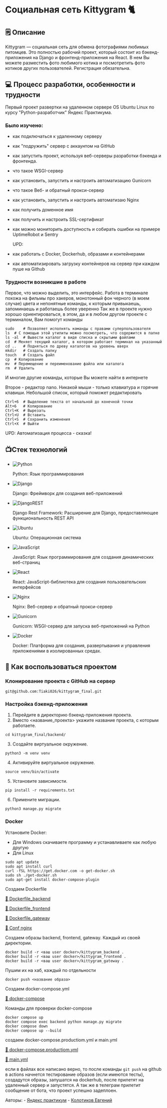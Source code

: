 # Социальная сеть Kittygram 🐈
## 🗒 Описание
Kittygram — социальная сеть для обмена фотографиями любимых питомцев. Это полностью рабочий проект, который состоит из бэкенд-приложения на Django и фронтенд-приложения на React. В нем Вы можете разместить фото любимого котика и посмотретить фото котиков других пользователей. Регистрация обязательна.
## 💻 Процесс разработки, особенности и трудности
Первый проект развертки на удаленном сервере OS Ubuntu Linux по курсу "Python-разработчик" Яндекс Практикума. 
### Было изучено:
- как подключаться к удаленному серверу
- как "подружить" сервер с аккаунтом на GitHub
- как запустить проект, используя веб-серверы разработки бэкенда и фронтенда.
- что такое WSGI-сервер
- как установить, запустить и настроить автоматизацию Gunicorn
- что такое Веб- и обратный прокси-сервер
- как установить, запустить и настроить автоматизаю Nginx
- как получить доменное имя
- как получить и настроить SSL-сертификат
- как можно мониторить доступность и собирать ошибки на примере UptimeRobot и Sentry
  
  UPD:
- как работать с Docker, Dockerhub, образами и контейнерами
- как автоматизировать загрузку контейнеров на сервер при каждом пуше на Github

### Трудности возникшие в работе
Первое, что можно выделить, это интерфейс. Работа в терминале похожа на фильмы про хакеров, монотонный фон черного (в моем случае) цвета и непонятные команды, к которым привыкаешь, запоминаешь и работаешь более уверенно
Так же в проекте нужно хорошо ориентироваться, в этом, да и в любом другом проекте с терминалом, Вам помогут команды
```
sudo	# Позволяет исполнять команды с правами суперпользователя
ls	# С помощью этой утилиты можно посмотреть, что содержится в папке
ls -al	# Вывести каталог в виде списка и скрытыми файлами
cd	# Меняет текущий каталог, в котором работает терминал на указанный
cd ..	# Подняться по древу каталогов на уровень вверх
mkdir	# Создать папку
touch	# Создать файл
cp	# Копирование
mv	# Перемещение и переименование файла или каталога
rm	# Удалить
```
И многие другие команды, которые Вы можете найти в интернете

Второе - редактор nano. Никакой мыши - только клавиатура и горячие клавиши.
Небольшой список, который поможет редактировать
```
Ctrl+6	# Выделение текста от начальной до конечной точки
Alt+6	# Копирование
Ctrl+K	# Вырезать
Ctrl+U	# Вставить
Ctrl+S	# Сохранить изменения
Ctrl+X	# Выйти
```
UPD:
Автоматизация процесса - сказка!

## 📺Стек технологий
- ![Python](https://img.shields.io/badge/python-3670A0?style=for-the-badge&logo=python&logoColor=ffdd54)

  Python: Язык программирования
- ![Django](https://img.shields.io/badge/django-%23092E20.svg?style=for-the-badge&logo=django&logoColor=white)

  Django: Фреймворк для создания веб-приложений
- ![DjangoREST](https://img.shields.io/badge/DJANGO-REST-ff1709?style=for-the-badge&logo=django&logoColor=white&color=ff1709&labelColor=gray)

  Django Rest Framework: Расширение для Django, предоставляющее функциональность REST API
- ![Ubuntu](https://img.shields.io/badge/Ubuntu-E95420?style=for-the-badge&logo=ubuntu&logoColor=white)

  Ubuntu: Операционная система
- ![JavaScript](https://img.shields.io/badge/javascript-%23323330.svg?style=for-the-badge&logo=javascript&logoColor=%23F7DF1E)

  JavaScript: Язык программирования для создания динамических веб-страниц
- ![React](https://img.shields.io/badge/react-%2320232a.svg?style=for-the-badge&logo=react&logoColor=%2361DAFB)

  React: JavaScript-библиотека для создания пользовательских интерфейсов
- ![Nginx](https://img.shields.io/badge/nginx-%23009639.svg?style=for-the-badge&logo=nginx&logoColor=white)

  Nginx: Веб-сервер и обратный прокси-сервер
- ![Gunicorn](https://img.shields.io/badge/gunicorn-%298729.svg?style=for-the-badge&logo=gunicorn&logoColor=white)

  Gunicorn: WSGI-сервер для запуска веб-приложений на Python
- ![Docker](https://img.shields.io/badge/docker-%230db7ed.svg?style=for-the-badge&logo=docker&logoColor=white)
  
  Docker: Платформа для создания, развертывания и управления приложениями в изолированных средах.


## 🔑 Как воспользоваться проектом
### Клонирование проекта с GitHub на сервер
```
git@github.com:Tiaki026/kittygram_final.git
```
### Настройка бэкенд-приложения
1.	Перейдите в директорию бэкенд-приложения проекта.
2.	Вместо <название_проекта> укажите название проекта, с которым работаете.
```
cd kittygram_final/backend/
```
3.	Создайте виртуальное окружение.
```
python3 -m venv venv
```
4.	Активируйте виртуальное окружение.
```
source venv/bin/activate
```
5.	Установите зависимости.
```
pip install -r requirements.txt
```
6.	Примените миграции.
```
python3 manage.py migrate
```
### Docker
Установите Docker:
 - Для Windows скачиваете программу и устанавливаете как любую другую
 - Для Linux
```
sudo apt update
sudo apt install curl
curl -fSL https://get.docker.com -o get-docker.sh
sudo sh ./get-docker.sh
sudo apt-get install docker-compose-plugin 
```
Создаем Dockerfile

 [📂 Dockerfile_backend](https://github.com/Tiaki026/kittygram_final/blob/main/backend/Dockerfile)
 
 [📂 Dockerfile_frontend](https://github.com/Tiaki026/kittygram_final/blob/main/frontend/Dockerfile)

 [📂 Dockerfile_gateway](https://github.com/Tiaki026/kittygram_final/blob/main/nginx/Dockerfile)

 [📂 Conf nginx](https://github.com/Tiaki026/kittygram_final/blob/main/nginx/nginx.conf)

Создаем образы backend, frontend, gateway. Каждый из своей директории.
```
docker build -r <ваш user docker>/kittygram_backend .
docker build -r <ваш user docker>/kittygram_frontend .
docker build -r <ваш user docker>/kittygram_gateway .
```
Пушим их на хаб, каждый по отдельности
```
docker push <название образа>
```
Создаем docker-compose.yml

 [📂 docker-compose](https://github.com/Tiaki026/kittygram_final/blob/main/docker-compose.yml)
 
Команды для проверки docker-compose
```
docker compose up
docker compose exec backend python manage.py migrate
docker compose down
docker compose up --build
```
создаем docker-compose.productiom.yml и main.yml

 [📂 docker-compose.productiom.yml](https://github.com/Tiaki026/kittygram_final/blob/main/docker-compose.production.yml)
 
 [📂 main.yml](https://github.com/Tiaki026/kittygram_final/blob/main/kittygram_workflow.yml)

если в файлах все написано верно, то после команды `git push` на github в actions начнется тестирование образов (если имеются тесты), создадутся образы, запушатся на dockerhub, после прилетят на удаленный сервер и запустятся. А так же в телеграм прилетит сообщение от бота, что проект успешно задеплоен.

Авторы:
      - [Яндекс практикум](https://github.com/yandex-praktikum)
      - [Колотиков Евгений](https://github.com/Tiaki026)
      
